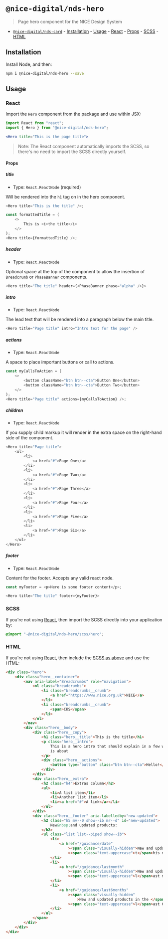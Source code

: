 # `@nice-digital/nds-hero`

> Page hero component for the NICE Design System

- [`@nice-digital/nds-card`](#nice-digitalnds-hero) - [Installation](#installation) - [Usage](#usage) - [React](#react) - [Props](#props) - [SCSS](#scss) - [HTML](#html)

## Installation

Install Node, and then:

```sh
npm i @nice-digital/nds-hero --save
```

## Usage

### React

Import the `Hero` component from the package and use within JSX:

```jsx
import React from "react";
import { Hero } from "@nice-digital/nds-hero";

<Hero title="This is the page title">

```

> Note: The React component automatically imports the SCSS, so there's no need to import the SCSS directly yourself.

#### Props

##### title

- Type: `React.ReactNode` (required)

Will be rendered into the `h1` tag on in the hero component.

```js
<Hero title="This is the title" />;

const formattedTitle = (
	<>
		This is <i>the title</i>
	</>
);
<Hero title={formattedTitle} />;
```

##### header

- Type: `React.ReactNode`

Optional space at the top of the component to allow the insertion of `Breadcrumb` or `PhaseBanner` components.

```js
<Hero title="The title" header={<PhaseBanner phase="alpha" />}>
```

##### intro

- Type: `React.ReactNode`

The lead text that will be rendered into a paragraph below the main title.

```js
<Hero title="Page title" intro="Intro text for the page" />
```

##### actions

- Type: `React.ReactNode`

A space to place important buttons or call to actions.

```js
const myCallsToAction = (
	<>
		<button className="btn btn--cta">Button One</button>
		<button className="btn btn--cta">Button Two</button>
	</>
);
<Hero title="Page title" actions={myCallsToAction} />;
```

##### children

- Type: `React.ReactNode`

If you supply child markup it will render in the extra space on the right-hand side of the component.

```js
<Hero title="Page title">
	<ul>
		<li>
			<a href="#">Page One</a>
		</li>
		<li>
			<a href="#">Page Two</a>
		</li>
		<li>
			<a href="#">Page Three</a>
		</li>
		<li>
			<a href="#">Page Four</a>
		</li>
		<li>
			<a href="#">Page Five</a>
		</li>
		<li>
			<a href="#">Page Six</a>
		</li>
	</ul>
</Hero>
```

##### footer

- Type: `React.ReactNode`

Content for the footer. Accepts any valid react node.

```js
const myFooter = <p>Here is some footer content</p>;

<Hero title="The title" footer={myFooter}>
```

### SCSS

If you're not using [React](#react), then import the SCSS directly into your application by:

```scss
@import "~@nice-digital/nds-hero/scss/hero";
```

### HTML

If you're not using [React](#react), then include the [SCSS as above](#scss) and use the HTML:

```html
<div class="hero">
	<div class="hero__container">
		<nav aria-label="Breadcrumbs" role="navigation">
			<ol class="breadcrumbs">
				<li class="breadcrumbs__crumb">
					<a href="https://www.nice.org.uk">NICE</a>
				</li>
				<li class="breadcrumbs__crumb">
					<span>CKS</span>
				</li>
			</ol>
		</nav>
		<div class="hero__body">
			<div class="hero__copy">
				<h1 class="hero__title">This is the title</h1>
				<p class="hero__intro">
					This is a hero intro that should explain in a few words what the site
					is about
				</p>
				<div class="hero__actions">
					<button type="button" class="btn btn--cta">Hello!</button>
				</div>
			</div>
			<div class="hero__extra">
				<h2 class="h4">Extras column</h2>
				<ul>
					<li>A list item</li>
					<li>Another list item</li>
					<li><a href="#">A link</a></li>
				</ul>
			</div>
			<div class="hero__footer" aria-labelledby="new-updated">
				<h2 class="h5 mv--0 show--ib mr--d" id="new-updated">
					New&nbsp;and updated products:
				</h2>
				<ul class="list list--piped show--ib">
					<li>
						<a href="/guidance/date"
							><span class="visually-hidden">New and updated products </span
							><span class="text-uppercase">t</span>his month</a>
					</li>
					<li>
						<a href="/guidance/lastmonth"
							><span class="visually-hidden">New and updated products </span
							><span class="text-uppercase">l</span>ast month</a>
					</li>
					<li>
						<a href="/guidance/last6months"
							><span class="visually-hidden"
								>New and updated products in the </span
							><span class="text-uppercase">l</span>ast 6 months</a>
					</li>
				</ul>
			</span>
		</div>
	</div>
</div>
```
